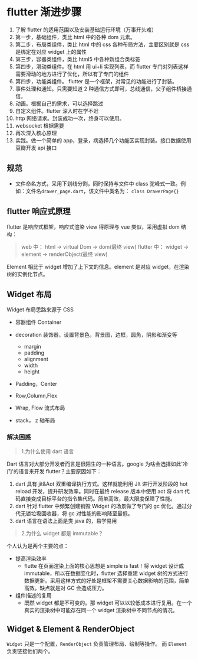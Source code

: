 # flutter 渐进步骤

1. 了解 flutter 的适用范围以及安装基础运行环境（万事开头难）
2. 第一步，基础组件，类比 html 中的各种 dom 元素。
3. 第二步，布局类组件，类比 html 中的 css 各种布局方法，主要区别就是 css 是绑定在对应 widget 上的属性
4. 第三步，容器类组件，类比 html5 中各种新组合类标签
5. 第四步，滑动类组件。在 html 用 ui+li 实现列表，而 flutter 专门对列表这样需要滑动的地方进行了优化，所以有了专门的组件
6. 第四步，功能类组件。 flutter 是一个框架，对常见的功能进行了封装。
7. 事件处理和通知。只需要知道 2 种通信方式即可，总线通信，父子组件桥接通信，
8. 动画。根据自己的需求，可以选择跳过
9. 自定义组件。flutter 深入时在学不迟
10. http 网络请求。封装成功一次，终身可以使用。
11. websocket 根据需要
12. 再次深入核心原理
13. 实践。做一个简单的 app，登录，病选择几个功能区实现封装。接口数据使用豆瓣开发 api 接口

## 规范

- 文件命名方式，采用下划线分割，同时保持与文件中 class 驼峰式一致。例如：文件名`drawer_page.dart`，该文件中类名为： `class DrawerPage{}`

## flutter 响应式原理

flutter 是响应式框架，响应式渲染 view 得原理与 vue 类似，采用虚拟 dom 结构：

> web 中： html -> virtual Dom -> dom(最终 view)
> flutter 中： widget -> element -> renderObject(最终 view)

Element 相比于 widget 增加了上下文的信息。element 是对应 widget，在渲染树的实例化节点。

## Widget 布局

Widget 布局思路来源于 CSS

- 容器组件 Container

- decoration 装饰器，设置背景色，背景图，边框，圆角，阴影和渐变等

  - margin
  - padding
  - alignment
  - width
  - height

- Padding，Center

- Row,Column,Flex

- Wrap, Flow 流式布局

- stack， z 轴布局

### 解决困惑

> 1.为什么使用 dart 语言

Dart 语言对大部分开发者而言是很陌生的一种语言。google 为啥会选择如此'冷门'的语言来开发 flutter？主要原因如下：

1. dart 具有 jit&Aot 双重编译执行方式。这样就能利用 JIt 进行开发阶段的 hot reload 开发，提升研发效率。同时在最终 release 版本中使用 aot 将 dart 代码直接变成目标平台的指令集代码。简单高效，最大限度保障了性能。
2. dart 针对 flutter 中频繁创建销毁 Widget 的场景做了专门的 gc 优化。通过分代无锁垃圾回收器，将 gc 对性能的影响降至最低。
3. dart 语言在语法上面是类 java 的，易学易用

> 2.为什么 widget 都是 immutable？

个人认为是两个主要的点：

- 提高渲染效率
  - flutte 在页面渲染上面的核心思想是 simple is fast！将 widget 设计成 immutable，所以在数据变化时，flutter 选择重建 widget 树的方式进行数据更新。采用这样方式的好处是框架不需要关心数据影响的范围，简单高效。缺点就是对 GC 会造成压力。
- 组件描述的复用
  - 既然 widget 都是不可变的。那 widget 可以以较低成本进行复用。在一个真实的渲染树中可能存在同一个 widget 渲染树中不同节点的情况。

## Widget & Element & RenderObject

`Widget` 只是一个配置，`RenderObject` 负责管理布局、绘制等操作。
而 `Element` 负责链接他们两个。
